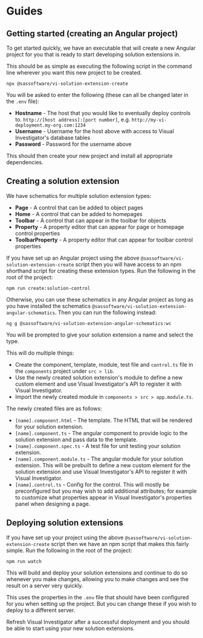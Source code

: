 # Guides

## Getting started (creating an Angular project)

To get started quickly, we have an executable that will create a new Angular project for you that is ready to start developing solution extensions in.

This should be as simple as executing the following script in the command line wherever you want this new project to be created.

````shell
npx @sassoftware/vi-solution-extension-create
````

You will be asked to enter the following (these can all be changed later in the `.env` file):

* **Hostname** - The host that you would like to eventually deploy controls to. `http://[host address]:[port number]`, e.g. `http://my-vi-deployment.my-org.com:1234`
* **Username** - Username for the host above with access to Visual Investigator's database tables
* **Password** - Password for the username above

This should then create your new project and install all appropriate dependencies.

## Creating a solution extension

We have schematics for multiple solution extension types:

* **Page** - A control that can be added to object pages
* **Home** - A control that can be added to homepages
* **Toolbar** - A control that can appear in the toolbar for objects
* **Property** - A property editor that can appear for page or homepage control properties
* **ToolbarProperty** - A property editor that can appear for toolbar control properties

If you have set up an Angular project using the above `@sassoftware/vi-solution-extension-create` script then you will have access to an npm shorthand script for creating these extension types. Run the following in the root of the project:

````shell
npm run create:solution-control
````

Otherwise, you can use these schematics in any Angular project as long as you have installed the schematics `@sassoftware/vi-solution-extension-angular-schematics`. Then you can run the following instead:

````shell
ng g @sassoftware/vi-solution-extension-angular-schematics:wc
````

You will be prompted to give your solution extension a name and select the type.

This will do multiple things:

* Create the component, template, module, test file and `control.ts` file in the `components` project under `src > lib`.
* Use the newly created solution extension's module to define a new custom element and use Visual Investigator's API to register it with Visual Investigator.
* Import the newly created module in `components > src > app.module.ts`.

The newly created files are as follows:

* `[name].component.html` - The template. The HTML that will be rendered for your solution extension.
* `[name].component.ts` - The angular component to provide logic to the solution extension and pass data to the template.
* `[name].component.spec.ts` - A test file for unit testing your solution extension.
* `[name].component.module.ts` - The angular module for your solution extension. This will be prebuilt to define a new custom element for the solution extension and use Visual Investigator's API to register it with Visual Investigator.
* `[name].control.ts` - Config for the control. This will mostly be preconfigured but you may wish to add additional attributes; for example to customize what properties appear in Visual Investigator's properties panel when designing a page.

## Deploying solution extensions

If you have set up your project using the above `@sassoftware/vi-solution-extension-create` script then we have an npm script that makes this fairly simple. Run the following in the root of the project:

````shell
npm run watch
````

This will build and deploy your solution extensions and continue to do so whenever you make changes, allowing you to make changes and see the result on a server very quickly.

This uses the properties in the `.env` file that should have been configured for you when setting up the project. But you can change these if you wish to deploy to a different server.

Refresh Visual Investigator after a successful deployment and you should be able to start using your new solution extensions.
